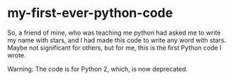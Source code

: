 # my-first-ever-python-code

So, a friend of mine, who was teaching me python had asked me to write my name with stars, and I had made this code to write any word with stars.  
Maybe not significant for others, but for me, this is the first Python code I wrote.

Warning: The code is for Python 2, which, is now deprecated.
